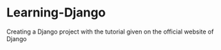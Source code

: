 # Learning-Django
 Creating a Django project with the tutorial given on the official website of Django 
